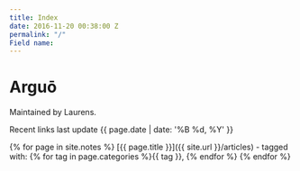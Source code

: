 ```yaml
---
title: Index
date: 2016-11-20 00:38:00 Z
permalink: "/"
Field name: 
---
```


<LINK href="{{site.url}}/css/default.css" rel="stylesheet" type="text/css">

# Arguō
Maintained by Laurens.

Recent links
last update {{ page.date | date: '%B %d, %Y' }}

{% for page in site.notes %}
\[{{ page.title }}\]({{ site.url }}/articles) -
tagged with: {% for tag in page.categories %}{{ tag }}, {% endfor %}
{% endfor %}